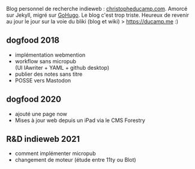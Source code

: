 

Blog personnel de recherche indieweb : [christopheducamp.com](https://christopheducamp.com). 
Amorcé sur Jekyll, migré sur [GoHugo](https://gohugo.io). Le blog c'est trop triste. Heureux de revenir au jour le jour sur la voie du bliki (blog et wiki) > https://ducamp.me :) 

## dogfood 2018 
- implémentation webmention 
- workflow sans micropub  
(UI IAwriter + YAML + github desktop)
- publier des notes sans titre
- POSSE vers Mastodon

## dogfood 2020
- ajouté une page now 
- Mises à jour web depuis un iPad via le CMS Forestry 

## R&D indieweb 2021
- comment implémenter micropub
- changement de moteur (étude entre 11ty ou Blot)
